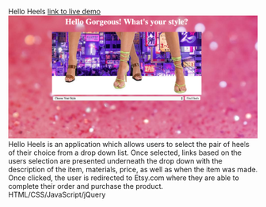 Hello Heels
[link to live demo](https://mayareneed.github.io/HelloHeels/) 
![screenshot of app](helloheelsscreenshot.png "App Screenshot")
Hello Heels is an application which allows users to select the pair of heels of their choice from a drop down list. Once selected, links based on the users selection are presented underneath the drop down with the description of the item, materials, price, as well as when the item was made. Once clicked, the user is redirected to Etsy.com where they are able to complete their order and purchase the product.
HTML/CSS/JavaScript/jQuery 